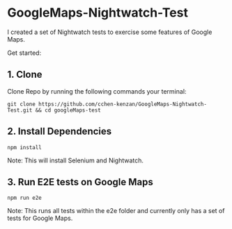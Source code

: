 # GoogleMaps-Nightwatch-Test
I created a set of Nightwatch tests to exercise some features of Google Maps.

Get started:
## 1. Clone
Clone Repo by running the following commands your terminal:
```
git clone https://github.com/cchen-kenzan/GoogleMaps-Nightwatch-Test.git && cd googleMaps-test
```
## 2. Install Dependencies
```
npm install
```
Note: This will install Selenium and Nightwatch.

## 3. Run E2E tests on Google Maps
```
npm run e2e
```
Note: This runs all tests within the e2e folder and currently only has a set of tests for Google Maps.
